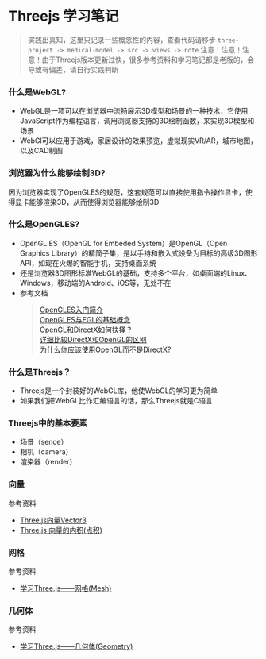 # Threejs 学习笔记
> 实践出真知，这里只记录一些概念性的内容，查看代码请移步 `three-project -> medical-model -> src -> views -> note`
> 注意！注意！注意！由于Threejs版本更新过快，很多参考资料和学习笔记都是老版的，会导致有偏差，请自行实践判断

### 什么是WebGL?
+ WebGL是一项可以在浏览器中流畅展示3D模型和场景的一种技术，它使用JavaScript作为编程语言，调用浏览器支持的3D绘制函数，来实现3D模型和场景
+ WebGl可以应用于游戏，家居设计的效果预览，虚拟现实VR/AR，城市地图，以及CAD制图

### 浏览器为什么能够绘制3D?
因为浏览器实现了OpenGLES的规范，这套规范可以直接使用指令操作显卡，使得显卡能够渲染3D，从而使得浏览器能够绘制3D

### 什么是OpenGLES?
+ OpenGL ES（OpenGL for Embeded System）是OpenGL（Open Graphics Library）的精简子集，是以手持和嵌入式设备为目标的高级3D图形API，如现在火爆的智能手机，支持桌面系统
+ 还是浏览器3D图形标准WebGL的基础，支持多个平台，如桌面端的Linux、Windows，移动端的Android、iOS等，无处不在
+ 参考文档
	> [OpenGLES入门简介](https://blog.csdn.net/weixin_38498942/article/details/93652501 "OpenGLES入门简介")  
	> [OpenGLES与EGL的基础概念](https://zhuanlan.zhihu.com/p/74006499 "OpenGLES与EGL的基础概念")  
	> [OpenGL和DirectX如何抉择？](https://www.zhihu.com/question/23975160 "OpenGL和DirectX如何抉择？")  
	> [详细比较DirectX和OpenGL的区别](https://www.cnblogs.com/findumars/p/6339357.html "详细比较DirectX和OpenGL的区别")  
	> [为什么你应该使用OpenGL而不是DirectX?](https://www.cnblogs.com/y114113/p/10676352.html "为什么你应该使用OpenGL而不是DirectX?")  

### 什么是Threejs？
+ Threejs是一个封装好的WebGL库，他使WebGL的学习更为简单
+ 如果我们把WebGL比作汇编语言的话，那么Threejs就是C语言

### Threejs中的基本要素
+ 场景（sence）
+ 相机（camera）
+ 渲染器（render）

### 向量
参考资料
+ [Three.js向量Vector3](http://www.yanhuangxueyuan.com/doc/three.js/vector3.html "Three.js向量Vector3")
+ [Three.js 向量的内积(点积)](http://www.skrjs.com/index.php/2018/12/28/three-js-%E5%90%91%E9%87%8F%E7%9A%84%E5%86%85%E7%A7%AF/ "Three.js 向量的内积(点积)")

### 网格
参考资料
+ [学习Three.js——网格(Mesh)](https://blog.csdn.net/a13602955218/article/details/85222910 "学习Three.js——网格(Mesh)")

### 几何体
参考资料
+ [学习Three.js——几何体(Geometry)](https://blog.csdn.net/a13602955218/article/details/85222878 "学习Three.js——几何体(Geometry)")